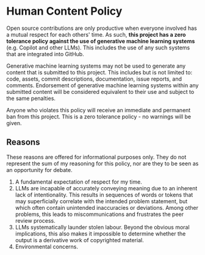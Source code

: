# Human Content Policy

Open source contributions are only productive when everyone involved has a mutual respect for each others' time. As such, **this project has a zero tolerance policy against the use of generative machine learning systems** (e.g. Copilot and other LLMs). This includes the use of any such systems that are integrated into GitHub.

Generative machine learning systems may not be used to generate any content that is submitted to this project. This includes but is not limited to: code, assets, commit descriptions, documentation, issue reports, and comments. Endorsement of generative machine learning systems within any submitted content will be considered equivalent to their use and subject to the same penalties.

Anyone who violates this policy will receive an immediate and permanent ban from this project. This is a zero tolerance policy - no warnings will be given.

## Reasons

These reasons are offered for informational purposes only. They do not represent the sum of my reasoning for this policy, nor are they to be seen as an opportunity for debate.

1. A fundamental expectation of respect for my time.
2. LLMs are incapable of accurately conveying meaning due to an inherent lack of intentionality. This results in sequences of words or tokens that may superficially correlate with the intended problem statement, but which often contain unintended inaccuracies or deviations. Among other problems, this leads to miscommunications and frustrates the peer review process.
3. LLMs systematically launder stolen labour. Beyond the obvious moral implications, this also makes it impossible to determine whether the output is a derivative work of copyrighted material.
4. Environmental concerns.

